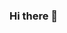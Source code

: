### Hi there 👋

<!--
**tbh111/tbh111** is a ✨ _special_ ✨ repository because its `README.md` (this file) appears on your GitHub profile.

[![tbh111's GitHub stats](https://github-readme-stats.vercel.app/api?username=tbh111)](https://github.com/anuraghazra/github-readme-stats)
